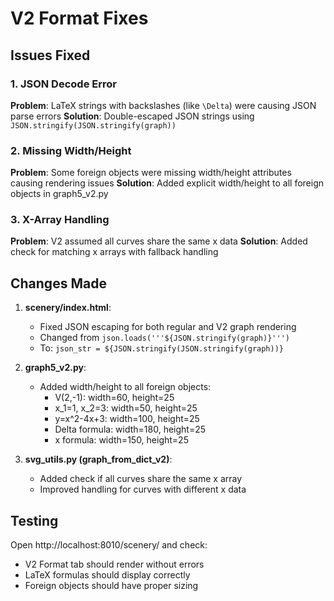 # V2 Format Fixes

## Issues Fixed

### 1. JSON Decode Error
**Problem**: LaTeX strings with backslashes (like `\Delta`) were causing JSON parse errors
**Solution**: Double-escaped JSON strings using `JSON.stringify(JSON.stringify(graph))`

### 2. Missing Width/Height
**Problem**: Some foreign objects were missing width/height attributes causing rendering issues
**Solution**: Added explicit width/height to all foreign objects in graph5_v2.py

### 3. X-Array Handling
**Problem**: V2 assumed all curves share the same x data
**Solution**: Added check for matching x arrays with fallback handling

## Changes Made

1. **scenery/index.html**:
   - Fixed JSON escaping for both regular and V2 graph rendering
   - Changed from `json.loads('''${JSON.stringify(graph)}''')` 
   - To: `json_str = ${JSON.stringify(JSON.stringify(graph))}`

2. **graph5_v2.py**:
   - Added width/height to all foreign objects:
     - V(2,-1): width=60, height=25
     - x_1=1, x_2=3: width=50, height=25
     - y=x^2-4x+3: width=100, height=25
     - Delta formula: width=180, height=25
     - x formula: width=150, height=25

3. **svg_utils.py (graph_from_dict_v2)**:
   - Added check if all curves share the same x array
   - Improved handling for curves with different x data

## Testing

Open http://localhost:8010/scenery/ and check:
- V2 Format tab should render without errors
- LaTeX formulas should display correctly
- Foreign objects should have proper sizing